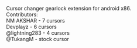Cursor changer gearlock extension for android x86.  
Contributors:  
NM AKSHAR - 7 cursors  
Devplayz - 6 cursors  
@lightning283 - 4 cursors  
@TukangM - stock cursor
